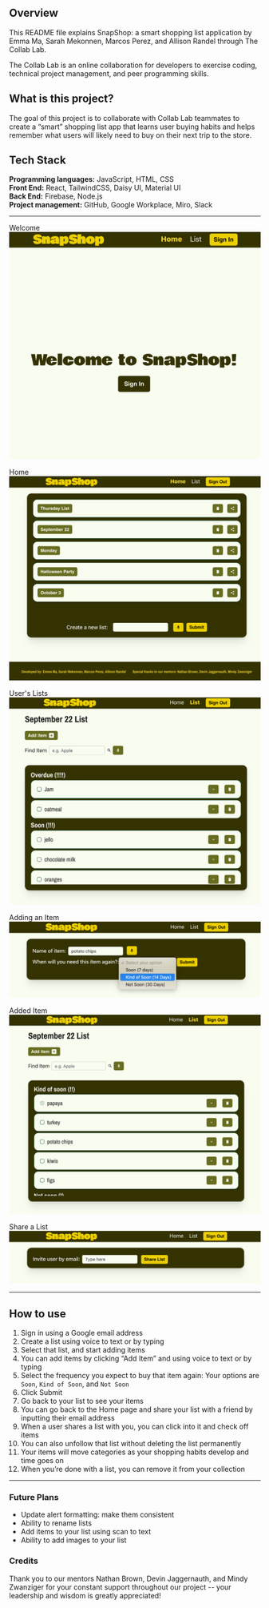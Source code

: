 ## Overview

This README file explains SnapShop: a smart shopping list application by Emma Ma, Sarah Mekonnen, Marcos Perez, and Allison Randel through The Collab Lab.

The Collab Lab is an online collaboration for developers to exercise coding, technical project management, and peer programming skills.

## What is this project?

The goal of this project is to collaborate with Collab Lab teammates to create a “smart” shopping list app that learns user buying habits and helps remember what users will likely need to buy on their next trip to the store.

## Tech Stack

**Programming languages:** JavaScript, HTML, CSS <br>
**Front End:** React, TailwindCSS, Daisy UI, Material UI <br>
**Back End:** Firebase, Node.js <br>
**Project management:** GitHub, Google Workplace, Miro, Slack <br>

<hr>

Welcome ![welcome](src/images/welcome.png)

Home ![home](src/images/home.png)

User's Lists ![list](src/images/list.png)

Adding an Item ![example-add-item](src/images/example-add-item.png)

Added Item ![example-added-item](src/images/example-added-item.png)

Share a List ![share-list](src/images/share-list.png)

<hr>

## How to use

1. Sign in using a Google email address <br>
2. Create a list using voice to text or by typing <br>
3. Select that list, and start adding items <br>
4. You can add items by clicking “Add Item” and using voice to text or by typing <br>
5. Select the frequency you expect to buy that item again: Your options are `Soon`, `Kind of Soon`, and `Not Soon` <br>
6. Click Submit <br>
7. Go back to your list to see your items <br>
8. You can go back to the Home page and share your list with a friend by inputting their email address <br>
9. When a user shares a list with you, you can click into it and check off items <br>
10. You can also unfollow that list without deleting the list permanently <br>
11. Your items will move categories as your shopping habits develop and time goes on <br>
12. When you’re done with a list, you can remove it from your collection <br>

<hr>

### Future Plans

- Update alert formatting: make them consistent <br>
- Ability to rename lists <br>
- Add items to your list using scan to text <br>
- Ability to add images to your list <br>

### Credits

Thank you to our mentors Nathan Brown, Devin Jaggernauth, and Mindy Zwanziger for your constant support throughout our project -- your leadership and wisdom is greatly appreciated!
